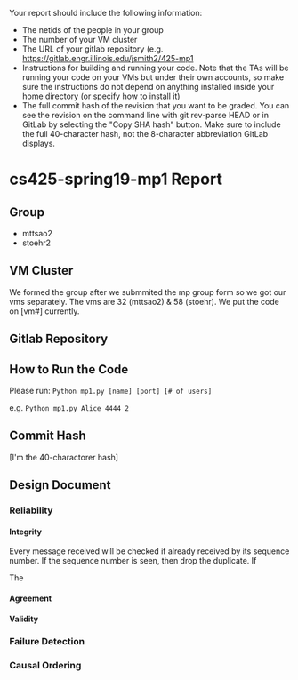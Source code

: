 Your report should include the following information:

- The netids of the people in your group
- The number of your VM cluster
- The URL of your gitlab repository (e.g. https://gitlab.engr.illinois.edu/jsmith2/425-mp1
- Instructions for building and running your code. Note that the TAs will be running your code on your VMs but under their own accounts, so make sure the instructions do not depend on anything installed inside your home directory (or specify how to install it)
- The full commit hash of the revision that you want to be graded. You can see the revision on the command line with git rev-parse HEAD or in GitLab by selecting the "Copy SHA hash" button. Make sure to include the full 40-character hash, not the 8-character abbreviation GitLab displays.  

# cs425-spring19-mp1 Report

## Group

- mttsao2
- stoehr2 

## VM Cluster

We formed the group after we submmited the mp group form so we got our vms separately. The vms are 32 (mttsao2) & 58 (stoehr). We put the code on [vm#] currently.

## Gitlab Repository

## How to Run the Code

Please run: `Python mp1.py [name] [port] [# of users]`

e.g. `Python mp1.py Alice 4444 2`

## Commit Hash

[I'm the 40-charactorer hash]

## Design Document

### Reliability

#### Integrity

Every message received will be checked if already received by its sequence number. If the sequence number is seen, then drop the duplicate. If 

The 


#### Agreement

#### Validity

### Failure Detection

### Causal Ordering